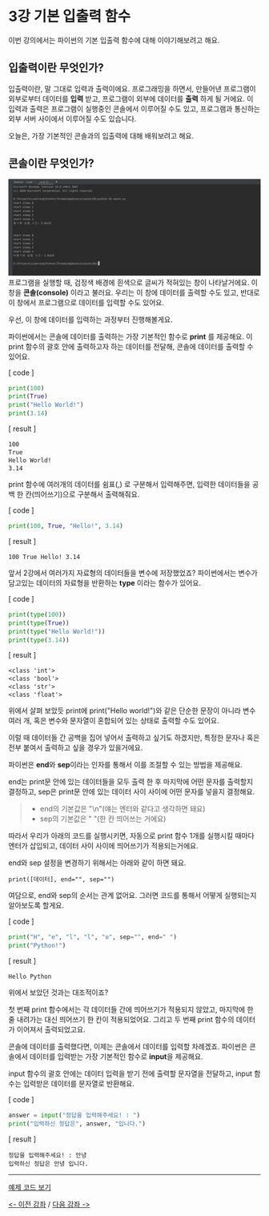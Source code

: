 # 3강 기본 입출력 함수
이번 강의에서는 파이썬의 기본 입출력 함수에 대해 이야기해보려고 해요.

## 입출력이란 무엇인가?
입출력이란, 말 그대로 입력과 출력이에요. 프로그래밍을 하면서, 만들어낸 프로그램이 외부로부터 데이터를 **입력** 받고, 프로그램이 외부에 데이터를 **출력** 하게 될 거에요.
이 입력과 출력은 프로그램이 실행중인 콘솔에서 이루어질 수도 있고, 프로그램과 통신하는 외부 서버 사이에서 이루어질 수도 있습니다.

오늘은, 가장 기본적인 콘솔과의 입출력에 대해 배워보려고 해요.

## 콘솔이란 무엇인가?
![imaage01](./01-console.png)
프로그램을 실행할 때, 검정색 배경에 흰색으로 글씨가 적혀있는 창이 나타날거에요. 이 창을 **콘솔(console)** 이라고 불러요.
우리는 이 창에 데이터를 출력할 수도 있고, 반대로 이 창에서 프로그램으로 데이터를 입력할 수도 있어요.

우선, 이 창에 데이터를 입력하는 과정부터 진행해볼게요.

파이썬에서는 콘솔에 데이터를 출력하는 가장 기본적인 함수로 **print** 를 제공해요.
이 print 함수의 괄호 안에 출력하고자 하는 데이터를 전달해, 콘솔에 데이터를 출력할 수 있어요.

[ code ]
```python
print(100)
print(True)
print("Hello World!")
print(3.14)
```
[ result ]
```
100
True
Hello World!
3.14
```
print 함수에 여러개의 데이터를 쉼표(,) 로 구분해서 입력해주면, 입력한 데이터들을 공백 한 칸(띄어쓰기)으로 구분해서 출력해줘요.

[ code ]
```python
print(100, True, "Hello!", 3.14)
```
[ result ]
```
100 True Hello! 3.14
```

앞서 2강에서 여러가지 자료형의 데이터들을 변수에 저장했었죠? 파이썬에서는 변수가 담고있는 데이터의 자료형을 반환하는 **type** 이라는 함수가 있어요.

[ code ]
```python
print(type(100))
print(type(True))
print(type("Hello World!"))
print(type(3.14))
``` 
[ result ]
```
<class 'int'>
<class 'bool'>
<class 'str'>
<class 'float'>
```

위에서 살펴 보았듯 print에 print("Hello world!")와 같은 단순한 문장이 아니라 변수 여러 개, 혹은 변수와 문자열이 혼합되어 있는 상태로 출력할 수도 있어요.

이럴 때 데이터들 간 공백을 집어 넣어서 출력하고 싶기도 하겠지만, 특정한 문자나 혹은 전부 붙여서 출력하고 싶을 경우가 있을거에요.

파이썬은 **end**와 **sep**이라는 인자를 통해서 이를 조절할 수 있는 방법을 제공해요.

end는 print문 안에 있는 데이터들을 모두 출력 한 후 마지막에 어떤 문자를 출력할지 결정하고, sep은 print문 안에 있는 데이터 사이 사이에 어떤 문자를 넣을지 결정해요.

> - end의 기본값은 "\n"(얘는 엔터와 같다고 생각하면 돼요)
> - sep의 기본값은 " "(한 칸 띄어쓰는 거에요)

따라서 우리가 아래의 코드를 실행시키면, 자동으로 print 함수 1개를 실행시킬 때마다 엔터가 삽입되고, 데이터 사이 사이에 띄어쓰기가 적용되는거에요.

end와 sep 설정을 변경하기 위해서는 아래와 같이 하면 돼요.

```
print([데이터], end="", sep="")
```

여담으로, end와 sep의 순서는 관계 없어요. 그러면 코드를 통해서 어떻게 실행되는지 알아보도록 할게요.

[ code ]
```python
print("H", "e", "l", "l", "o", sep="", end=" ")
print("Python!")
```

[ result ]
```
Hello Python
```

위에서 보았던 것과는 대조적이죠?

 첫 번째 print 함수에서는 각 데이터들 간에 띄어쓰기가 적용되지 않았고, 마지막에 한 줄 내려가는 대신 띄어쓰기 한 칸이 적용되었어요.
그리고 두 번째 print 함수의 데이터가 이어져서 출력되었고요.

콘솔에 데이터를 출력했다면, 이제는 콘솔에서 데이터를 입력할 차례겠죠.
파이썬은 콘솔에서 데이터를 입력받는 가장 기본적인 함수로 **input**을 제공해요.

input 함수의 괄호 안에는 데이터 입력을 받기 전에 출력할 문자열을 전달하고, input 함수는 입력받은 데이터를 문자열로 반환해요.

[ code ]
```python
answer = input("정답을 입력해주세요! : ")
print("입력하신 정답은", answer, "입니다.")
```
[ result ]
```
정답을 입력해주세요! : 안녕
입력하신 정답은 안녕 입니다.
```
***

[예제 코드 보기](./builtin_IOs.py)

[<- 이전 강좌](../02-변수와%20타입/README.md) /
[다음 강좌 ->](../04-연산자/README.md)


